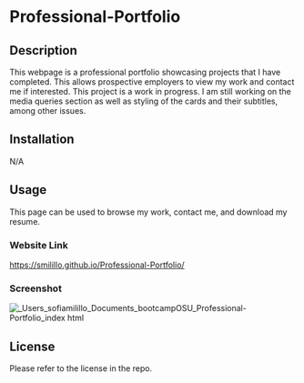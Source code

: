 # Professional-Portfolio

## Description

This webpage is a professional portfolio showcasing projects that I have completed. This allows prospective employers to view my work and contact me if interested. This project is a work in progress. I am still working on the media queries section as well as styling of the cards and their subtitles, among other issues.

## Installation

N/A

## Usage

This page can be used to browse my work, contact me, and download my resume.

### Website Link
https://smilillo.github.io/Professional-Portfolio/

### Screenshot

![_Users_sofiamilillo_Documents_bootcampOSU_Professional-Portfolio_index html](https://user-images.githubusercontent.com/121981411/217151707-726b26ce-a9af-4fc6-b6a0-4648454dd240.png)


## License

Please refer to the license in the repo.
